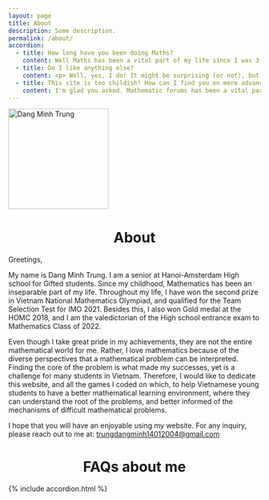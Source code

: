 ```yaml
---
layout: page
title: About
description: Some description.
permalink: /about/
accordion: 
  - title: How long have you been doing Maths?
    content: Well Maths has been a vital part of my life since I was 3. I like to think that Mathematics exists in all kind of stories and objects we encounter in daily life. So I assume it is a vital part of *yours* too!
  - title: Do I like anything else?
    content: <p> Well, yes, I do! It might be surprising (or not), but I'm a big fan of astronomy and cosmology, and I really love sharing about extraterrestrial life.</p> <p> So if you would like to read it, here's my blog <a href="https://planetariats.wordpress.com/"> Planetariats </a>.</p>  <p> I hope you like both sites as much as I do! </p>
  - title: This site is too childish! How can I find you on more advanced Maths site? 
    content: I'm glad you asked. Mathematic forums has been a vital parts of my Olympiad training. Currently I have an active account on AOPS and MSE. I mostly use AOPS to look up problems and search for materials, while I am a more active writer and member on MSE. You can find my questions and answers on my <a href="https://math.stackexchange.com/users/756249/nikola-tolzsek"> MSE Profile - Nikola Tolzsek </a>
---
```


<img class="img-rounded" src="https://res.cloudinary.com/dogipandt/image/upload/v1635869152/Minh_Trung_Dang-Circle_pjmzjw.jpg" alt="Dang Minh Trung" width="200">

# About

Greetings,

My name is Dang Minh Trung. I am a senior at Hanoi-Amsterdam High school for Gifted students. Since my childhood, Mathematics has been an inseparable part of my life. Throughout my life, I have won the second prize in Vietnam National Mathematics Olympiad, and qualified for the Team Selection Test for IMO 2021. Besides this, I also won Gold medal at the HOMC 2018, and I am the valedictorian of the High school entrance exam to Mathematics Class of 2022. 

Even though I take great pride in my achievements, they are not the entire mathematical world for me. Rather, I love mathematics because of the diverse perspectives that a mathematical problem can be interpreted. Finding the core of the problem is what made my successes, yet is a challenge for many students in Vietnam. Therefore, I would like to dedicate this website, and all the games I coded on which, to help Vietnamese young students to have a better mathematical learning environment, where they can understand the root of the problems, and better informed of the mechanisms of difficult mathematical problems.

 I hope that you will have an enjoyable using my website. For any inquiry, please reach out to me at: trungdangminh14012004@gmail.com
 <head>
<style>
h1 {text-align: center;}
</style>
</head>
<body>
<h1>FAQs about me </h1>
<div>
{% include accordion.html %} </div>
</body>


